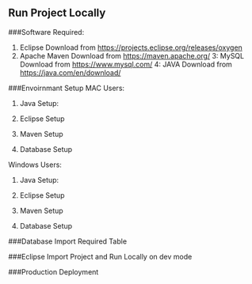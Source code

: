 ## Run Project Locally

###Software Required:
1. Eclipse 
  Download from https://projects.eclipse.org/releases/oxygen
2. Apache Maven
  Download from https://maven.apache.org/
3: MySQL 
  Download from https://www.mysql.com/
4: JAVA
  Download from https://java.com/en/download/
  
###Envoirnmant Setup
MAC Users:
1. Java Setup:

2. Eclipse Setup

3. Maven Setup

4. Database Setup

Windows Users:
1. Java Setup:

2. Eclipse Setup

3. Maven Setup

4. Database Setup

###Database Import Required Table


###Eclipse Import Project and Run Locally on dev mode



###Production Deployment 


